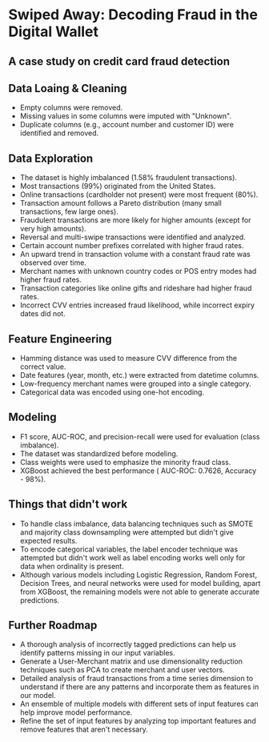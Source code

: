 <h1>Swiped Away: Decoding Fraud in the Digital Wallet</h1>
<h2>A case study on credit card fraud detection</h2>
<h2>Data Loaing & Cleaning</h2>
<ul>
<li>Empty columns were removed.</li>
<li>Missing values in some columns were imputed with "Unknown".</li>
<li>Duplicate columns (e.g., account number and customer ID) were identified and removed.</li>
</ul>

<h2>Data Exploration</h2>
<ul>
<li>The dataset is highly imbalanced (1.58% fraudulent transactions).</li>
<li>Most transactions (99%) originated from the United States.</li>
<li>Online transactions (cardholder not present) were most frequent (80%).</li>
<li>Transaction amount follows a Pareto distribution (many small transactions, few large ones).</li>
<li>Fraudulent transactions are more likely for higher amounts (except for very high amounts).</li>
<li>Reversal and multi-swipe transactions were identified and analyzed.</li>
<li>Certain account number prefixes correlated with higher fraud rates.</li>
<li>An upward trend in transaction volume with a constant fraud rate was observed over time.</li>
<li>Merchant names with unknown country codes or POS entry modes had higher fraud rates.</li>
<li>Transaction categories like online gifts and rideshare had higher fraud rates.</li>
<li>Incorrect CVV entries increased fraud likelihood, while incorrect expiry dates did not.</li>
</ul>

<h2>Feature Engineering</h2>
<ul>
<li>Hamming distance was used to measure CVV difference from the correct value.</li>
<li>Date features (year, month, etc.) were extracted from datetime columns.</li>
<li>Low-frequency merchant names were grouped into a single category.</li>
<li>Categorical data was encoded using one-hot encoding.</li>
</ul>

<h2>Modeling</h2>
<ul>
<li>F1 score, AUC-ROC, and precision-recall were used for evaluation (class imbalance).</li>
<li>The dataset was standardized before modeling.</li>
<li>Class weights were used to emphasize the minority fraud class.</li>
<li>XGBoost achieved the best performance ( AUC-ROC: 0.7626, Accuracy - 98%).</li>
</ul>

<h2>Things that didn't work</h2>
<ul>
  <li>To handle class imbalance, data balancing techniques such as SMOTE and majority class downsampling were attempted but didn't give expected results.</li>
  <li>To encode categorical variables, the label encoder technique was attempted but didn't work well as label encoding works well only for data when ordinality is present.</li>
  <li>Although various models including Logistic Regression, Random Forest, Decision Trees, and neural networks were used for model building, apart from XGBoost, the remaining models were not able to generate accurate predictions.</li>
</ul>

<h2>Further Roadmap</h2>
<ul>
  <li>A thorough analysis of incorrectly tagged predictions can help us identify patterns missing in our input variables.</li>
  <li>Generate a User-Merchant matrix and use dimensionality reduction techniques such as PCA to create merchant and user vectors.</li>
  <li>Detailed analysis of fraud transactions from a time series dimension to understand if there are any patterns and incorporate them as features in our model.</li>
  <li>An ensemble of multiple models with different sets of input features can help improve model performance.</li>
  <li>Refine the set of input features by analyzing top important features and remove features that aren't necessary.</li>
</ul>
